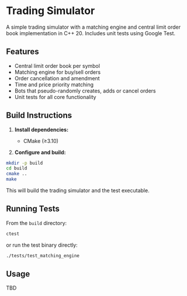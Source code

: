 # Trading Simulator

A simple trading simulator with a matching engine and central limit order book implementation in C++ 20.
Includes unit tests using Google Test.

## Features

- Central limit order book per symbol
- Matching engine for buy/sell orders
- Order cancellation and amendment
- Time and price priority matching
- Bots that pseudo-randomly creates, adds or cancel orders
- Unit tests for all core functionality

## Build Instructions

1. **Install dependencies:**
   - CMake (≥3.10)

2. **Configure and build:**

```sh
mkdir -p build
cd build
cmake ..
make
```

This will build the trading simulator and the test executable.

## Running Tests

From the `build` directory:

```sh
ctest
```
or run the test binary directly:

```sh
./tests/test_matching_engine
```

## Usage

TBD
